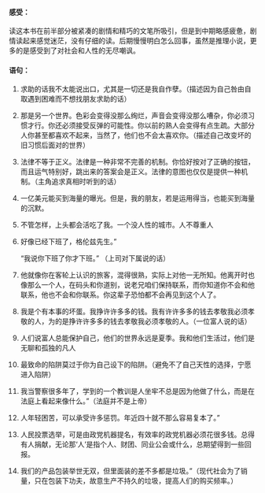 #### 感受：

读这本书在前半部分被紧凑的剧情和精巧的文笔所吸引，但是到中期略感疲惫，剧情读起来感觉迷茫，没有仔细的读。后期慢慢明白怎么回事，虽然是推理小说，更多的是感受到了对社会和人性的无尽嘲讽。

#### 语句：

1. 求助的话我不太能说出口，尤其是一切还是我自作孽。（描述因为自己咎由自取遇到困难而不想找朋友求助的话）

2. 那是另一个世界。色彩会变得没那么绚烂，声音会变得没那么嘈杂，你必须习惯才行。你还必须接受反弹的可能性。你以前的熟人会变得有点生疏。大部分人你甚至都喜欢不起来，当然了，他们也不会太喜欢你。（描述自己改变坏的旧习惯后面对的世界）

3. 法律不等于正义。法律是一种非常不完善的机制。你恰好按对了正确的按钮，而且运气特别好，跳出来的答案会是正义。法律的意图也仅仅是提供一种机制。（主角追求真相时听到的话）

4. 一亿美元能买到海量的曝光。但是，我的朋友，若是运用得当，也能买到海量的沉默。

5. 不管怎样，上头都会活吃了我。一个没人性的城市。人不尊重人

6. 好像已经下班了，格伦兹先生。” 

   “我说你下班了你才下班。” （上司对下属说的话）

7. 他就像你在客轮上认识的旅客，混得很熟，实际上对他一无所知。他离开时也像那么一个人，在码头和你道别，说老兄咱们保持联系，而你知道你不会和他联系，他也不会和你联系。你这辈子恐怕都不会再见到这个人了。

8. 我是个有本事的坏蛋。我挣许许多多的钱。我有许许多多的钱去孝敬我必须孝敬的人，为的是挣许许多多的钱去孝敬我必须孝敬的人。（一位富人说的话）

9. 人们说富人总能保护自己，他们的世界永远是夏季。我和他们生活过，他们是无聊和孤独的凡人

10. 最致命的陷阱莫过于你为自己设下的陷阱。（避免不了自己天性的选择，宁愿进入陷阱）

11. 我当警察很多年了，学到的一个教训是人坐牢不总是因为他做了什么，而是在法庭上看起来像什么。”（法庭并不是上帝）

12. 人年轻困苦，可以承受许多惩罚。年近四十就不那么容易复本了。”

13. 人民投票选举，可是由政党机器提名，有效率的政党机器必须花很多钱。总得有人捐献，无论那‘人’是指个人、财团、同业公会或什么，总期望得到一些回报。

14. 我们的产品包装举世无双，但里面装的差不多都是垃圾。”（现代社会为了销量，只在包装下功夫，故意生产不持久的垃圾，提高人们的购买频率。）
